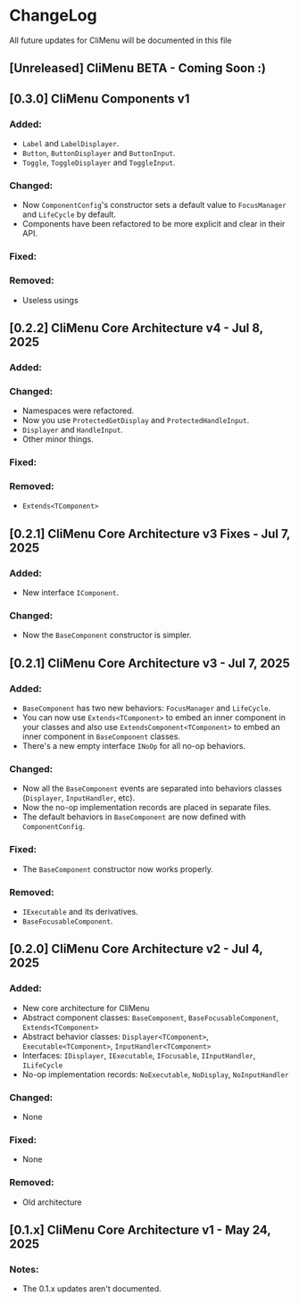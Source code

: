 # ChangeLog

All future updates for CliMenu will be documented in this file

## [Unreleased] CliMenu BETA - Coming Soon :\)

## [0.3.0] CliMenu Components v1
### Added:
- `Label` and `LabelDisplayer`.
- `Button`, `ButtonDisplayer` and `ButtonInput`.
- `Toggle`, `ToggleDisplayer` and `ToggleInput`.

### Changed:
- Now `ComponentConfig`'s constructor sets a default value to `FocusManager` and `LifeCycle` by default.
- Components have been refactored to be more explicit and clear in their API.

### Fixed:

### Removed:
- Useless usings

## [0.2.2] CliMenu Core Architecture v4 - Jul 8, 2025 
### Added:

### Changed:
- Namespaces were refactored.
- Now you use `ProtectedGetDisplay` and `ProtectedHandleInput`.
- `Displayer` and `HandleInput`.
- Other minor things.

### Fixed:

### Removed:
- `Extends<TComponent>` 

## [0.2.1] CliMenu Core Architecture v3 Fixes - Jul 7, 2025
### Added:
- New interface `IComponent`.

### Changed:
- Now the `BaseComponent` constructor is simpler.


## [0.2.1] CliMenu Core Architecture v3 - Jul 7, 2025
### Added:
- `BaseComponent` has two new behaviors: `FocusManager` and `LifeCycle`.
- You can now use `Extends<TComponent>` to embed an inner component in your classes and also use 
`ExtendsComponent<TComponent>` to embed an inner component in `BaseComponent` classes.
- There's a new empty interface `INoOp` for all no-op behaviors.

### Changed:
- Now all the `BaseComponent` events are separated into behaviors classes (`Displayer`, `InputHandler`, etc).
- Now the no-op implementation records are placed in separate files.
- The default behaviors in `BaseComponent` are now defined with `ComponentConfig`.

### Fixed: 
- The `BaseComponent` constructor now works properly.

### Removed:
- `IExecutable` and its derivatives.
- `BaseFocusableComponent`.


## [0.2.0] CliMenu Core Architecture v2 - Jul 4, 2025
### Added:
- New core architecture for CliMenu
- Abstract component classes: `BaseComponent`, `BaseFocusableComponent`, `Extends<TComponent>`
- Abstract behavior classes: `Displayer<TComponent>`, `Executable<TComponent>`, `InputHandler<TComponent>`
- Interfaces: `IDisplayer`, `IExecutable`, `IFocusable`, `IInputHandler`, `ILifeCycle`
- No-op implementation records: `NoExecutable`, `NoDisplay`, `NoInputHandler`

### Changed:
- None

### Fixed:
- None

### Removed:
- Old architecture

## [0.1.x] CliMenu Core Architecture v1 - May 24, 2025
### Notes:
- The 0.1.x updates aren't documented.